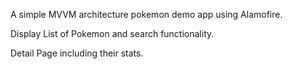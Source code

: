 A simple MVVM architecture pokemon demo app using Alamofire.

Display List of Pokemon and search functionality.

Detail Page including their stats.
